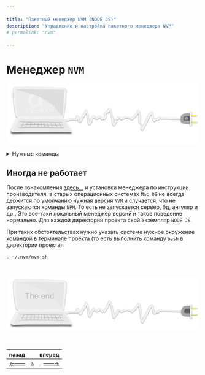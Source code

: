 ```yaml
---

title: "Пакетный менеджер NVM (NODE JS)"
description: "Управление и настройка пакетного менеджера NVM"
# permalink: "nvm"

---
```


<div class="navi"><nav id="navi"><!-- js --></nav></div>

# Менеджер `NVM`

<span id="az1-img" class="img" onclick="imgResize()">![img](assets/svg/comp-start.svg)</span>

<details>
  <summary>Нужные команды</summary>
  <p>Запуск NVM: <code>. ~/.nvm/nvm.sh</code></p>
 
  <p></p>

</details>

## Иногда не работает

После ознакомления [здесь…](https://github.com/nvm-sh/nvm) и установки менеджера по инструкции производителя, в старых операционных системах `Mac OS` не всегда держится по умолчанию нужная версия `NVM` и случается, что не запускаются команды `NPM`. То есть не запускается сервер, бд, ангуляр и др.. Это все-таки локальный менеджер версий и такое поведение нормально. Для каждой директории проекта свой экземпляр `NODE JS`.

При таких обстоятельствах нужно указать системе нужное окружение командой в терминале проекта (то есть выполнить команду `bash` в директории проекта):

```sh
. ~/.nvm/nvm.sh
```



<br>

<span id="az2-img-2" class="img" onclick="imgResize()">![img](assets/svg/comp-end.svg)</span>

<script src="assets/js/navi.js"></script>
<!--ystm_start-->
<br>

 |назад||вперед| 
 |:---|:---:|---:| 
 [←——](nash-nvim-nvchad.md)|[ 🔝 ](#)|[——→](pokoy-proval.md) 

 <br>
<!--ystm_end-->
